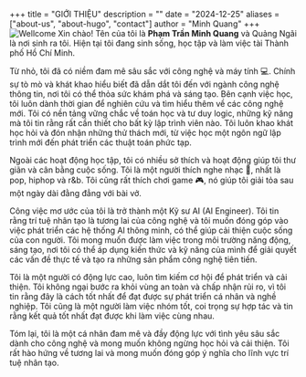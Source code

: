 +++
title = "GIỚI THIỆU"
description = ""
date = "2024-12-25"
aliases = ["about-us", "about-hugo", "contact"]
author = "Minh Quang"
+++
![Wellcome](https://media1.giphy.com/media/v1.Y2lkPTc5MGI3NjExaDM1a2FwNTZoMXp4anJraDB1cjRjZG85ajhlcDQ3OG16NG13MHVzbCZlcD12MV9pbnRlcm5hbF9naWZfYnlfaWQmY3Q9Zw/Rjub7AIEIbXT0tzbr3/giphy.webp)
Xin chào! Tên của tôi là **Phạm Trần Minh Quang** và Quảng Ngãi là nơi sinh ra tôi. Hiện tại tôi đang sinh sống, học tập và làm việc tài Thành phố Hồ Chí Minh.

Từ nhỏ, tôi đã có niềm đam mê sâu sắc với công nghệ và máy tính 💻. Chính sự tò mò và khát khao hiểu biết đã dẫn dắt tôi đến với ngành công nghệ thông tin, nơi tôi có thể thỏa sức khám phá và sáng tạo. Bên cạnh việc học, tôi luôn dành thời gian để nghiên cứu và tìm hiểu thêm về các công nghệ mới. Tôi có nền tảng vững chắc về toán học và tư duy logic, những kỹ năng mà tôi tin rằng rất cần thiết cho bất kỳ lập trình viên nào. Tôi luôn khao khát học hỏi và đón nhận những thử thách mới, từ việc học một ngôn ngữ lập trình mới đến phát triển các thuật toán phức tạp.

Ngoài các hoạt động học tập, tôi có nhiều sở thích và hoạt động giúp tôi thư giãn và cân bằng cuộc sống. Tôi là một người thích nghe nhạc 🎼, nhất là pop, hiphop và r&b. Tôi cũng rất thích chơi game 🎮, nó giúp tôi giải tỏa sau một ngày dài đằng đẳng với bài vở.

Công việc mơ ước của tôi là trở thành một Kỹ sư AI (AI Engineer). Tôi tin rằng trí tuệ nhân tạo là tương lai của công nghệ và tôi muốn đóng góp vào việc phát triển các hệ thống AI thông minh, có thể giúp cải thiện cuộc sống của con người. Tôi mong muốn được làm việc trong môi trường năng động, sáng tạo, nơi tôi có thể áp dụng kiến thức và kỹ năng của mình để giải quyết các vấn đề thực tế và tạo ra những sản phẩm công nghệ tiên tiến.

Tôi là một người có động lực cao, luôn tìm kiếm cơ hội để phát triển và cải thiện. Tôi không ngại bước ra khỏi vùng an toàn và chấp nhận rủi ro, vì tôi tin rằng đây là cách tốt nhất để đạt được sự phát triển cá nhân và nghề nghiệp. Tôi cũng là một người làm việc nhóm tốt, coi trọng sự hợp tác và tin rằng kết quả tốt nhất đạt được khi làm việc cùng nhau.

Tóm lại, tôi là một cá nhân đam mê và đầy động lực với tình yêu sâu sắc dành cho công nghệ và mong muốn không ngừng học hỏi và cải thiện. Tôi rất hào hứng về tương lai và mong muốn đóng góp ý nghĩa cho lĩnh vực trí tuệ nhân tạo.